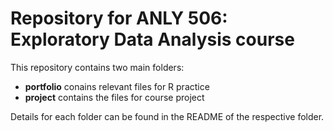 # Repository for ANLY 506: Exploratory Data Analysis course

This repository contains two main folders:

* **portfolio** conains relevant files for R practice
* **project** contains the files for course project

Details for each folder can be found in the README of the respective folder.

